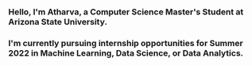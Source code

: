 ### Hello, I'm Atharva, a Computer Science Master's Student at Arizona State University.
### I'm currently pursuing internship opportunities for Summer 2022 in Machine Learning, Data Science, or Data Analytics.

<!--
**Rubicon1887/Rubicon1887** is a ✨ _special_ ✨ repository because its `README.md` (this file) appears on your GitHub profile.

Here are some ideas to get you started:

- 🔭 I’m currently working on ...
- 🌱 I’m currently learning ...
- 👯 I’m looking to collaborate on ...
- 🤔 I’m looking for help with ...
- 💬 Ask me about ...
- 📫 How to reach me: ...
- 😄 Pronouns: ...
- ⚡ Fun fact: ...
-->
